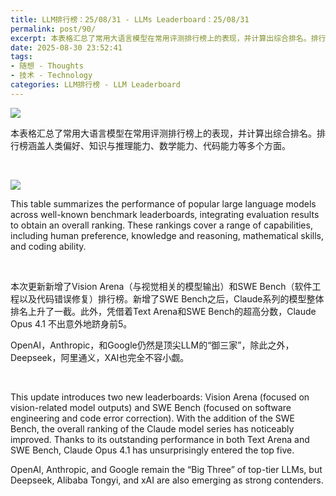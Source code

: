 ```yaml
---
title: LLM排行榜：25/08/31 - LLMs Leaderboard：25/08/31
permalink: post/90/
excerpt: 本表格汇总了常用大语言模型在常用评测排行榜上的表现，并计算出综合排名。排行榜涵盖人类偏好、知识与推理能力、数学能力、代码能力等多个方面。<br> This table summarizes the performance of popular large language models across well-known benchmark leaderboards, integrating evaluation results to obtain an overall ranking. These rankings cover a range of capabilities, including human preference, knowledge and reasoning, mathematical skills, and coding ability.
date: 2025-08-30 23:52:41
tags: 
- 随想 - Thoughts
- 技术 - Technology
categories: LLM排行榜 - LLM Leaderboard
---
```


![](zh.png)

本表格汇总了常用大语言模型在常用评测排行榜上的表现，并计算出综合排名。排行榜涵盖人类偏好、知识与推理能力、数学能力、代码能力等多个方面。

<br>

![](en.png)

This table summarizes the performance of popular large language models across well-known benchmark leaderboards, integrating evaluation results to obtain an overall ranking. These rankings cover a range of capabilities, including human preference, knowledge and reasoning, mathematical skills, and coding ability.

<br>

本次更新新增了Vision Arena（与视觉相关的模型输出）和SWE Bench（软件工程以及代码错误修复）排行榜。新增了SWE Bench之后，Claude系列的模型整体排名上升了一截。此外，凭借着Text Arena和SWE Bench的超高分数，Claude Opus 4.1 不出意外地跻身前5。

OpenAI，Anthropic，和Google仍然是顶尖LLM的“御三家”，除此之外，Deepseek，阿里通义，XAI也完全不容小觑。

<br>

This update introduces two new leaderboards: Vision Arena (focused on vision-related model outputs) and SWE Bench (focused on software engineering and code error correction). With the addition of the SWE Bench, the overall ranking of the Claude model series has noticeably improved. Thanks to its outstanding performance in both Text Arena and SWE Bench, Claude Opus 4.1 has unsurprisingly entered the top five.

OpenAI, Anthropic, and Google remain the “Big Three” of top-tier LLMs, but Deepseek, Alibaba Tongyi, and xAI are also emerging as strong contenders.

